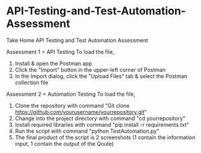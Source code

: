 # API-Testing-and-Test-Automation-Assessment
Take Home API Testing and Test Automation Assessment

Assessment 1 = API Testing
To load the file,
1. Install & open the Postman app
2. Click the "Import" button in the upper-left corner of Postman
3. In the Import dialog, click the "Upload Files" tab & select the Postman collection file


Assessment 2 = Automation Testing
To load the file,
1. Clone the repository with command "Git clone https://github.com/yourusername/yourrepository.git"
2. Change into the project directory with command "cd yourrepository"
3. Install required libraries with command "pip install -r requirements.txt"
4. Run the script with command "python TestAutomation.py"
5. The final product of the script is 2 screenshots (1 contain the information input, 1 contain the output of the Qoute)
